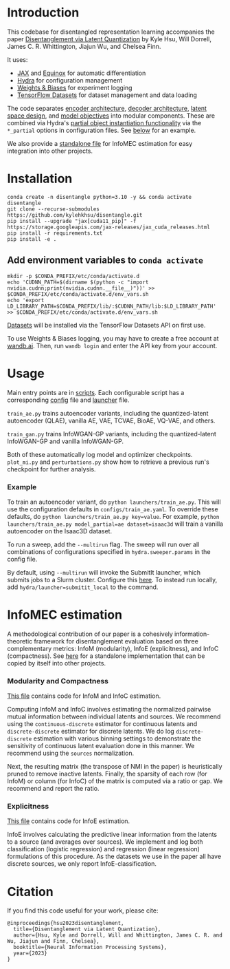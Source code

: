 # Introduction
This codebase for disentangled representation learning accompanies the paper [Disentanglement via Latent Quantization](https://arxiv.org/abs/2305.18378) by Kyle Hsu, Will Dorrell, James C. R. Whittington, Jiajun Wu, and Chelsea Finn.

It uses: 
- [JAX](https://github.com/google/jax) and [Equinox](https://github.com/patrick-kidger/equinox) for automatic differentiation
- [Hydra](https://hydra.cc/) for configuration management
- [Weights & Biases](https://wandb.ai/) for experiment logging
- [TensorFlow Datasets](https://www.tensorflow.org/datasets) for dataset management and data loading

The code separates [encoder architecture](./disentangle/encoders), [decoder architecture](./disentangle/decoders), [latent space design](./disentangle/latents), and [model objectives](./disentangle/models) into modular components. 
These are combined via Hydra's [partial object instantiation functionality](https://hydra.cc/docs/advanced/instantiate_objects/overview/#partial-instantiation) via the `*_partial` options in configuration files. See [below](#example) for an example.

We also provide a [standalone file](./disentangle/metrics/infomec.py) for InfoMEC estimation for easy integration into other projects.

# Installation

```
conda create -n disentangle python=3.10 -y && conda activate disentangle
git clone --recurse-submodules https://github.com/kylehkhsu/disentangle.git
pip install --upgrade "jax[cuda11_pip]" -f https://storage.googleapis.com/jax-releases/jax_cuda_releases.html
pip install -r requirements.txt
pip install -e .
```

## Add environment variables to `conda activate`
```
mkdir -p $CONDA_PREFIX/etc/conda/activate.d
echo 'CUDNN_PATH=$(dirname $(python -c "import nvidia.cudnn;print(nvidia.cudnn.__file__)"))' >> $CONDA_PREFIX/etc/conda/activate.d/env_vars.sh
echo 'export LD_LIBRARY_PATH=$CONDA_PREFIX/lib/:$CUDNN_PATH/lib:$LD_LIBRARY_PATH' >> $CONDA_PREFIX/etc/conda/activate.d/env_vars.sh
```

[//]: # ()
[//]: # ()
[//]: # (```)

[//]: # (conda create -n latent_quantization python=3.10 -y && conda activate latent_quantization)

[//]: # (conda install c-compiler cxx-compiler jax cuda-nvcc -c conda-forge -c nvidia -y)

[//]: # (git clone --recurse-submodules https://github.com/kylehkhsu/latent_quantization.git)

[//]: # (LD_LIBRARY_PATH=$LD_LIBRARY_PATH:$CONDA_PREFIX/lib/ pip install -r requirements.txt)

[//]: # (pip install -e .)

[//]: # (```)

[//]: # ()
[//]: # (Alternatives for JAX installation can be found here: https://github.com/google/jax#installation.)

[//]: # (For example:)

[//]: # (```)

[//]: # (pip install --upgrade "jax[cuda11_pip]" -f https://storage.googleapis.com/jax-releases/jax_cuda_releases.html)

[//]: # (```)

[//]: # ()
[//]: # ()
[//]: # (`LD_LIBRARY_PATH` command is to ensure `tensorflow` installation "sees" the `cudatoolkit` and `cudnn` packages installed via `conda`.)


[Datasets](./disentangle/datasets) will be installed via the TensorFlow Datasets API on first use.

To use Weights & Biases logging, you may have to create a free account at [wandb.ai](https://wandb.ai/). Then, run `wandb login` and enter the API key from your account.

# Usage
Main entry points are in [scripts](./scripts). Each configurable script has a corresponding [config](./configs) file and [launcher](./launchers) file.

`train_ae.py` trains autoencoder variants, including the quantized-latent autoencoder (QLAE), vanilla AE, VAE, TCVAE, BioAE, VQ-VAE, and others.

`train_gan.py` trains InfoWGAN-GP variants, including the quantized-latent InfoWGAN-GP and vanilla InfoWGAN-GP.

Both of these automatically log model and optimizer checkpoints. `plot_mi.py` and `perturbations.py` show how to retrieve a previous run's checkpoint for further analysis.

### Example
To train an autoencoder variant, do `python launchers/train_ae.py`. This will use the configuration defaults in `configs/train_ae.yaml`. To override these defaults, do `python launchers/train_ae.py key=value`. For example, `python launchers/train_ae.py model_partial=ae dataset=isaac3d` will train a vanilla autoencoder on the Isaac3D dataset.

To run a sweep, add the `--multirun` flag. The sweep will run over all combinations of configurations specified in `hydra.sweeper.params` in the config file. 

By default, using `--multirun` will invoke the SubmitIt launcher, which submits jobs to a Slurm cluster. Configure this [here](./configs/hydra/launcher/slurm.yaml). To instead run locally, add `hydra/launcher=submitit_local` to the command.

# InfoMEC estimation
A methodological contribution of our paper is a cohesively information-theoretic framework for disentanglement evaluation based on three complementary metrics: InfoM (modularity), InfoE (explicitness), and InfoC (compactness). See [here](./disentangle/metrics/infomec.py) for a standalone implementation that can be copied by itself into other projects.


### Modularity and Compactness
[This file](./disentangle/metrics/mutual_information.py) contains code for InfoM and InfoC estimation. 

Computing InfoM and InfoC involves estimating the normalized pairwise mutual information between individual latents and sources. We recommend using the `continuous-discrete` estimator for continuous latents and `discrete-discrete` estimator for discrete latents. We do log `discrete-discrete` estimation with various binning settings to demonstrate the sensitivity of continuous latent evaluation done in this manner. We recommend using the `sources` normalization.

Next, the resulting matrix (the transpose of NMI in the paper) is heuristically pruned to remove inactive latents. Finally, the sparsity of each row (for InfoM) or column (for InfoC) of the matrix is computed via a ratio or gap. We recommend and report the ratio.


### Explicitness
[This file](./disentangle/metrics/explicitness.py) contains code for InfoE estimation. 

InfoE involves calculating the predictive linear information from the latents to a source (and averages over sources). We implement and log both classification (logistic regression) and regression (linear regression) formulations of this procedure. As the datasets we use in the paper all have discrete sources, we only report InfoE-classification.

# Citation
If you find this code useful for your work, please cite:
```
@inproceedings{hsu2023disentanglement,
  title={Disentanglement via Latent Quantization},
  author={Hsu, Kyle and Dorrell, Will and Whittington, James C. R. and Wu, Jiajun and Finn, Chelsea},
  booktitle={Neural Information Processing Systems},
  year={2023}
}
```
